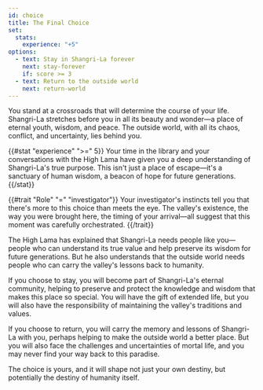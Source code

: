 ```yaml
---
id: choice
title: The Final Choice
set:
  stats:
    experience: "+5"
options:
  - text: Stay in Shangri-La forever
    next: stay-forever
    if: score >= 3
  - text: Return to the outside world
    next: return-world
---
```


You stand at a crossroads that will determine the course of your life. Shangri-La stretches before you in all its beauty and wonder—a place of eternal youth, wisdom, and peace. The outside world, with all its chaos, conflict, and uncertainty, lies behind you.

{{#stat "experience" ">=" 5}}
Your time in the library and your conversations with the High Lama have given you a deep understanding of Shangri-La's true purpose. This isn't just a place of escape—it's a sanctuary of human wisdom, a beacon of hope for future generations.
{{/stat}}

{{#trait "Role" "=" "investigator"}}
Your investigator's instincts tell you that there's more to this choice than meets the eye. The valley's existence, the way you were brought here, the timing of your arrival—all suggest that this moment was carefully orchestrated.
{{/trait}}

The High Lama has explained that Shangri-La needs people like you—people who can understand its true value and help preserve its wisdom for future generations. But he also understands that the outside world needs people who can carry the valley's lessons back to humanity.

If you choose to stay, you will become part of Shangri-La's eternal community, helping to preserve and protect the knowledge and wisdom that makes this place so special. You will have the gift of extended life, but you will also have the responsibility of maintaining the valley's traditions and values.

If you choose to return, you will carry the memory and lessons of Shangri-La with you, perhaps helping to make the outside world a better place. But you will also face the challenges and uncertainties of mortal life, and you may never find your way back to this paradise.

The choice is yours, and it will shape not just your own destiny, but potentially the destiny of humanity itself. 